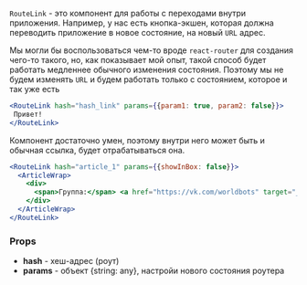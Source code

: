 `RouteLink` - это компонент для работы с переходами внутри приложения. Например, у нас есть кнопка-экшен, которая должна переводить приложение в новое состояние, на новый `URL` адрес.

Мы могли бы воспользоваться чем-то вроде `react-router` для создания чего-то такого, но, как показывает мой опыт, такой способ будет работать медленнее обычного изменения состояния. Поэтому мы не будем изменять `URL` и будем работать только с состоянием, которое и так уже есть

```jsx
<RouteLink hash="hash_link" params={{param1: true, param2: false}}>
 Привет!
</RouteLink>
```

Компонент достаточно умен, поэтому внутри него может быть и обычная ссылка, будет отрабатываться она.

```jsx
<RouteLink hash="article_1" params={{showInBox: false}}>
  <ArticleWrap>
    <div>
      <span>Группа:</span> <a href="https://vk.com/worldbots" target="_blank" rel="noopener noreferer">Click</a>
    </div>
  </ArticleWrap>
</RouteLink>
```

### Props

- <b>hash</b> - хеш-адрес (роут)
- <b>params</b> - объект {string: any}, настройи нового состояния роутера